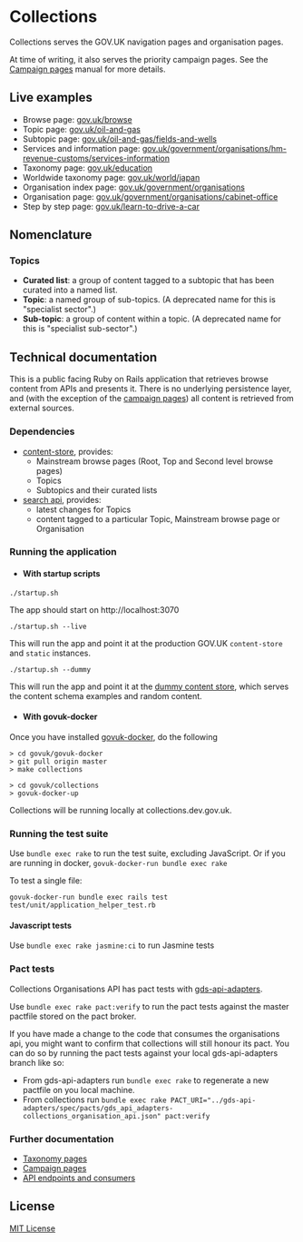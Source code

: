 # Collections

Collections serves the GOV.UK navigation pages and organisation pages.

At time of writing, it also serves the priority campaign pages. See the [Campaign pages](docs/campaign-pages.md) manual for more details.

## Live examples

- Browse page: [gov.uk/browse](https://www.gov.uk/browse)
- Topic page: [gov.uk/oil-and-gas](https://www.gov.uk/oil-and-gas)
- Subtopic page: [gov.uk/oil-and-gas/fields-and-wells](https://www.gov.uk/oil-and-gas/fields-and-wells)
- Services and information page: [gov.uk/government/organisations/hm-revenue-customs/services-information](https://www.gov.uk/government/organisations/hm-revenue-customs/services-information)
- Taxonomy page: [gov.uk/education](https://www.gov.uk/education)
- Worldwide taxonomy page: [gov.uk/world/japan](https://www.gov.uk/world/japan)
- Organisation index page: [gov.uk/government/organisations](https://www.gov.uk/government/organisations)
- Organisation page: [gov.uk/government/organisations/cabinet-office](https://www.gov.uk/government/organisations/cabinet-office)
- Step by step page: [gov.uk/learn-to-drive-a-car](https://www.gov.uk/learn-to-drive-a-car)

## Nomenclature

### Topics

- **Curated list**: a group of content tagged to a subtopic that has been
  curated into a named list.
- **Topic**: a named group of sub-topics. (A deprecated name for this is "specialist sector".)
- **Sub-topic**: a group of content within a topic. (A deprecated name for this is
"specialist sub-sector".)

## Technical documentation

This is a public facing Ruby on Rails application that retrieves browse content from APIs and presents it. There is no underlying persistence layer, and (with the exception of the [campaign pages](#campaign-pages)) all content is retrieved from external sources.

### Dependencies

- [content-store](https://github.com/alphagov/content-store), provides:
    - Mainstream browse pages (Root, Top and Second level browse pages)
    - Topics
    - Subtopics and their curated lists
- [search api](https://github.com/alphagov/search-api), provides:
    - latest changes for Topics
    - content tagged to a particular Topic, Mainstream browse page or Organisation

### Running the application

- #### With startup scripts

```
./startup.sh
```

The app should start on http://localhost:3070

```
./startup.sh --live
```

This will run the app and point it at the production GOV.UK `content-store` and `static` instances.

```
./startup.sh --dummy
```

This will run the app and point it at the [dummy content store](https://govuk-content-store-examples.herokuapp.com/), which serves the content schema examples and random content.

- #### With govuk-docker

Once you have installed [govuk-docker](https://github.com/alphagov/govuk-docker#installation), do the following
```
> cd govuk/govuk-docker
> git pull origin master
> make collections

> cd govuk/collections
> govuk-docker-up
```

Collections will be running locally at collections.dev.gov.uk.

### Running the test suite

Use `bundle exec rake` to run the test suite, excluding JavaScript. Or if you are running in docker, `govuk-docker-run bundle exec rake`

To test a single file:

`govuk-docker-run bundle exec rails test test/unit/application_helper_test.rb`

#### Javascript tests

Use `bundle exec rake jasmine:ci` to run Jasmine tests

### Pact tests
Collections Organisations API has pact tests with [gds-api-adapters](https://github.com/alphagov/gds-api-adapters/blob/19515f01395a2a2cdfa22e1c86f8cb1a4298c492/test/test_helpers/pact_helper.rb).

Use `bundle exec rake pact:verify` to run the pact tests against the master pactfile stored on the pact broker.

If you have made a change to the code that consumes the organisations api, you might want to confirm that collections will still honour its pact. You can do so by running the pact tests against your local gds-api-adapters branch like so:
- From gds-api-adapters run `bundle exec rake` to regenerate a new pactfile on you local machine.
- From collections run `bundle exec rake PACT_URI="../gds-api-adapters/spec/pacts/gds_api_adapters-collections_organisation_api.json" pact:verify`

### Further documentation

- [Taxonomy pages](docs/taxonomy-pages.md)
- [Campaign pages](docs/campaign-pages.md)
- [API endpoints and consumers](docs/api.md)

## License

[MIT License](LICENCE.txt)
